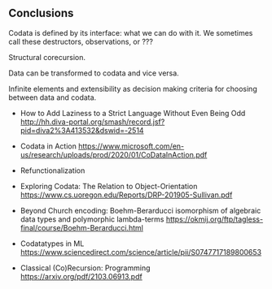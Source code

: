 ## Conclusions

Codata is defined by its interface: what we can do with it. We sometimes call these destructors, observations, or ???

Structural corecursion.

Data can be transformed to codata and vice versa.

Infinite elements and extensibility as decision making criteria for choosing between data and codata.


- How to Add Laziness to a Strict Language Without Even Being Odd http://hh.diva-portal.org/smash/record.jsf?pid=diva2%3A413532&dswid=-2514
- Codata in Action
  https://www.microsoft.com/en-us/research/uploads/prod/2020/01/CoDataInAction.pdf
- Refunctionalization


- Exploring Codata: The Relation to Object-Orientation https://www.cs.uoregon.edu/Reports/DRP-201905-Sullivan.pdf

- Beyond Church encoding: Boehm-Berarducci isomorphism of algebraic data types and polymorphic lambda-terms https://okmij.org/ftp/tagless-final/course/Boehm-Berarducci.html


- Codatatypes in ML https://www.sciencedirect.com/science/article/pii/S0747717189800653

- Classical (Co)Recursion: Programming https://arxiv.org/pdf/2103.06913.pdf 
